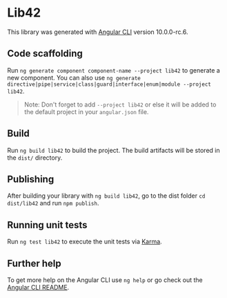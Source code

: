 # Lib42

This library was generated with [Angular CLI](https://github.com/angular/angular-cli) version 10.0.0-rc.6.

## Code scaffolding

Run `ng generate component component-name --project lib42` to generate a new component. You can also use `ng generate directive|pipe|service|class|guard|interface|enum|module --project lib42`.
> Note: Don't forget to add `--project lib42` or else it will be added to the default project in your `angular.json` file. 

## Build

Run `ng build lib42` to build the project. The build artifacts will be stored in the `dist/` directory.

## Publishing

After building your library with `ng build lib42`, go to the dist folder `cd dist/lib42` and run `npm publish`.

## Running unit tests

Run `ng test lib42` to execute the unit tests via [Karma](https://karma-runner.github.io).

## Further help

To get more help on the Angular CLI use `ng help` or go check out the [Angular CLI README](https://github.com/angular/angular-cli/blob/master/README.md).
